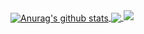
<a href="https://github.com/Rxflex">
  <img align="center" src="https://github-readme-stats.vercel.app/api?username=Rxflex&show_icons=true&include_all_commits=true&theme=material-palenight" alt="Anurag's github stats" />
</a>
<a href="https://github.com/Rxflex">
  <img align="center" src="https://github-readme-stats.vercel.app/api/top-langs/?username=Rxflex&layout=compact&theme=material-palenight" />
</a>


<img src="https://smookywizard.net/api/discord/avatar.php?type=user&id=407157653475819530">
